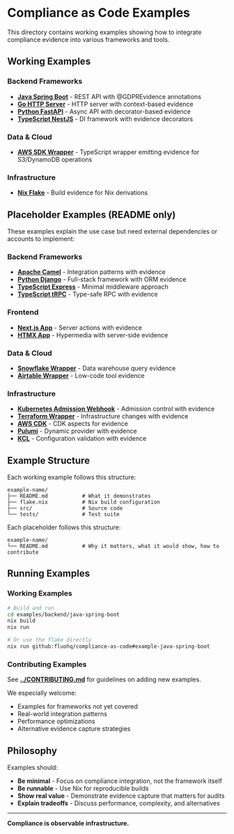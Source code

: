 # Compliance as Code Examples

This directory contains working examples showing how to integrate compliance evidence into various frameworks and tools.

## Working Examples

### Backend Frameworks

- **[Java Spring Boot](./backend/java-spring-boot/)** - REST API with @GDPREvidence annotations
- **[Go HTTP Server](./backend/go-http/)** - HTTP server with context-based evidence
- **[Python FastAPI](./backend/python-fastapi/)** - Async API with decorator-based evidence
- **[TypeScript NestJS](./backend/typescript-nestjs/)** - DI framework with evidence decorators

### Data & Cloud

- **[AWS SDK Wrapper](./data/aws-sdk-wrapper/)** - TypeScript wrapper emitting evidence for S3/DynamoDB operations

### Infrastructure

- **[Nix Flake](./infrastructure/nix-flake/)** - Build evidence for Nix derivations

## Placeholder Examples (README only)

These examples explain the use case but need external dependencies or accounts to implement:

### Backend Frameworks

- **[Apache Camel](./backend/java-camel/)** - Integration patterns with evidence
- **[Python Django](./backend/python-django/)** - Full-stack framework with ORM evidence
- **[TypeScript Express](./backend/typescript-express/)** - Minimal middleware approach
- **[TypeScript tRPC](./backend/typescript-trpc/)** - Type-safe RPC with evidence

### Frontend

- **[Next.js App](./frontend/nextjs-app/)** - Server actions with evidence
- **[HTMX App](./frontend/htmx-app/)** - Hypermedia with server-side evidence

### Data & Cloud

- **[Snowflake Wrapper](./data/snowflake-wrapper/)** - Data warehouse query evidence
- **[Airtable Wrapper](./data/airtable-wrapper/)** - Low-code tool evidence

### Infrastructure

- **[Kubernetes Admission Webhook](./infrastructure/kubernetes/)** - Admission control with evidence
- **[Terraform Wrapper](./infrastructure/terraform/)** - Infrastructure changes with evidence
- **[AWS CDK](./infrastructure/aws-cdk/)** - CDK aspects for evidence
- **[Pulumi](./infrastructure/pulumi/)** - Dynamic provider with evidence
- **[KCL](./infrastructure/kcl-lang/)** - Configuration validation with evidence

## Example Structure

Each working example follows this structure:

```
example-name/
├── README.md           # What it demonstrates
├── flake.nix           # Nix build configuration
├── src/                # Source code
└── tests/              # Test suite
```

Each placeholder follows this structure:

```
example-name/
└── README.md           # Why it matters, what it would show, how to contribute
```

## Running Examples

### Working Examples

```bash
# Build and run
cd examples/backend/java-spring-boot
nix build
nix run

# Or use the flake directly
nix run github:fluohq/compliance-as-code#example-java-spring-boot
```

### Contributing Examples

See **[../CONTRIBUTING.md](../CONTRIBUTING.md)** for guidelines on adding new examples.

We especially welcome:
- Examples for frameworks not yet covered
- Real-world integration patterns
- Performance optimizations
- Alternative evidence capture strategies

## Philosophy

Examples should:
- **Be minimal** - Focus on compliance integration, not the framework itself
- **Be runnable** - Use Nix for reproducible builds
- **Show real value** - Demonstrate evidence capture that matters for audits
- **Explain tradeoffs** - Discuss performance, complexity, and alternatives

---

**Compliance is observable infrastructure.**
